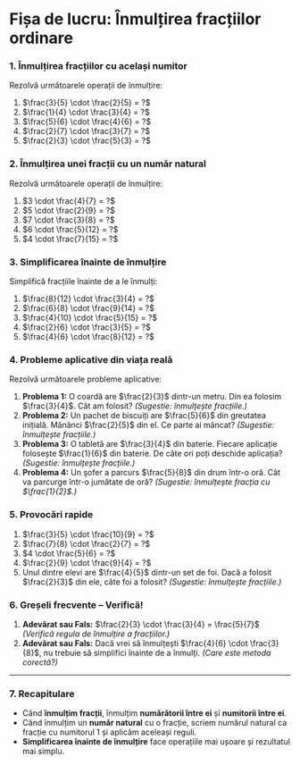 # **Fișa de lucru: Înmulțirea fracțiilor ordinare**

### **1. Înmulțirea fracțiilor cu același numitor**

Rezolvă următoarele operații de înmulțire:

1. $\frac{3}{5} \cdot \frac{2}{5} = ?$
2. $\frac{1}{4} \cdot \frac{3}{4} = ?$
3. $\frac{5}{6} \cdot \frac{4}{6} = ?$
4. $\frac{2}{7} \cdot \frac{3}{7} = ?$
5. $\frac{2}{3} \cdot \frac{5}{3} = ?$

### **2. Înmulțirea unei fracții cu un număr natural**

Rezolvă următoarele operații de înmulțire:

1. $3 \cdot \frac{4}{7} = ?$
2. $5 \cdot \frac{2}{9} = ?$
3. $7 \cdot \frac{3}{8} = ?$
4. $6 \cdot \frac{5}{12} = ?$
5. $4 \cdot \frac{7}{15} = ?$

### **3. Simplificarea înainte de înmulțire**

Simplifică fracțiile înainte de a le înmulți:

1. $\frac{8}{12} \cdot \frac{3}{4} = ?$
2. $\frac{6}{8} \cdot \frac{9}{14} = ?$
3. $\frac{4}{10} \cdot \frac{5}{15} = ?$
4. $\frac{2}{6} \cdot \frac{3}{5} = ?$
5. $\frac{4}{6} \cdot \frac{8}{12} = ?$

### **4. Probleme aplicative din viața reală**

Rezolvă următoarele probleme aplicative:

1. **Problema 1:**
    O coardă are $\frac{2}{3}$ dintr-un metru. Din ea folosim $\frac{3}{4}$. Cât am folosit?
    *(Sugestie: înmulțește fracțiile.)*
2. **Problema 2:**
    Un pachet de biscuiți are $\frac{5}{6}$ din greutatea inițială. Mănânci $\frac{2}{5}$ din el. Ce parte ai mâncat?
    *(Sugestie: înmulțește fracțiile.)*
3. **Problema 3:**
    O tabletă are $\frac{3}{4}$ din baterie. Fiecare aplicație folosește $\frac{1}{6}$ din baterie. De câte ori poți deschide aplicația?
    *(Sugestie: înmulțește fracțiile.)*
4. **Problema 4:**
    Un şofer a parcurs $\frac{5}{8}$ din drum într-o oră. Cât va parcurge într-o jumătate de oră?
    *(Sugestie: înmulțește fracția cu $\frac{1}{2}$.)*

### **5. Provocări rapide**

1. $\frac{3}{5} \cdot \frac{10}{9} = ?$
2. $\frac{7}{8} \cdot \frac{2}{7} = ?$
3. $4 \cdot \frac{5}{6} = ?$
4. $\frac{2}{9} \cdot \frac{9}{4} = ?$
5. Unul dintre elevi are $\frac{4}{5}$ dintr-un set de foi. Dacă a folosit $\frac{2}{3}$ din ele, câte foi a folosit?
    *(Sugestie: înmulțește fracțiile.)*

### **6. Greșeli frecvente – Verifică!**

1. **Adevărat sau Fals:**
    $\frac{2}{3} \cdot \frac{3}{4} = \frac{5}{7}$
    *(Verifică regula de înmulțire a fracțiilor.)*
2. **Adevărat sau Fals:**
    Dacă vrei să înmulțești $\frac{4}{6} \cdot \frac{3}{8}$, nu trebuie să simplifici înainte de a înmulți.
    *(Care este metoda corectă?)*

------

### **7. Recapitulare**

- Când **înmulțim fracții**, înmulțim **numărătorii între ei** și **numitorii între ei**.
- Când înmulțim un **număr natural** cu o fracție, scriem numărul natural ca fracție cu numitorul 1 și aplicăm aceleași reguli.
- **Simplificarea înainte de înmulțire** face operațiile mai ușoare și rezultatul mai simplu.


